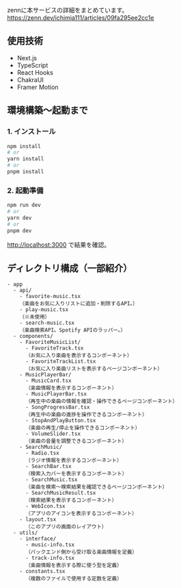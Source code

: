 zennに本サービスの詳細をまとめています。
https://zenn.dev/ichimia111/articles/09fa295ee2cc1e

## 使用技術
- Next.js
- TypeScript
- React Hooks
- ChakraUI
- Framer Motion

## 環境構築〜起動まで
### 1. インストール

```bash
npm install
# or
yarn install
# or
pnpm install
```

### 2. 起動準備

```bash
npm run dev
# or
yarn dev
# or
pnpm dev
```

[http://localhost:3000](http://localhost:3000) で結果を確認。

## ディレクトリ構成（一部紹介）
```
- app
  - api/
    - favorite-music.tsx
    （楽曲をお気に入りリストに追加・削除するAPI。）
    - play-music.tsx
    （※未使用）
    - search-music.tsx
    （楽曲検索API。Spotify APIのラッパー。）
  - components/
    - FavoriteMusicList/
      - FavoriteTrack.tsx
      （お気に入り楽曲を表示するコンポーネント）
      - FavoriteTrackList.tsx
      （お気に入り楽曲リストを表示するページコンポーネント）
    - MusicPlayerBar/
      - MusicCard.tsx
      （楽曲情報を表示するコンポーネント）
      - MusicPlayerBar.tsx
      （再生中の楽曲の情報を確認・操作できるページコンポーネント）
      - SongProgressBar.tsx
      （再生中の楽曲の進捗を操作できるコンポーネント）
      - StopAndPlayButton.tsx
      （楽曲の再生/停止を操作できるコンポーネント）
      - VolumeSlider.tsx
      （楽曲の音量を調整できるコンポーネント）
    - SearchMusic/
      - Radio.tsx
      （ラジオ情報を表示するコンポーネント）
      - SearchBar.tsx
      （検索入力バーを表示するコンポーネント）
      - SearchMusic.tsx
      （楽曲を検索〜検索結果を確認できるページコンポーネント）
      - SearchMusicResult.tsx
      （検索結果を表示するコンポーネント）
      - WebIcon.tsx
      （アプリのアイコンを表示するコンポーネント）
    - layout.tsx
      （このアプリの画面のレイアウト）
  - utils/
    - interface/
      - music-info.tsx
      （バックエンド側から受け取る楽曲情報を定義）
      - track-info.tsx
      （楽曲情報を表示する際に使う型を定義）
    - constants.tsx 
      （複数のファイルで使用する定数を定義）
```
